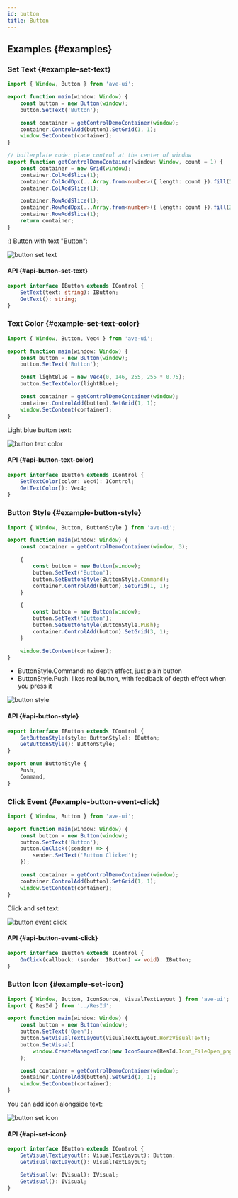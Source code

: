 ```yaml
---
id: button
title: Button
---
```


## Examples {#examples}

### Set Text {#example-set-text}

```ts {5}
import { Window, Button } from 'ave-ui';

export function main(window: Window) {
    const button = new Button(window);
    button.SetText('Button');

    const container = getControlDemoContainer(window);
    container.ControlAdd(button).SetGrid(1, 1);
    window.SetContent(container);
}

// boilerplate code: place control at the center of window
export function getControlDemoContainer(window: Window, count = 1) {
    const container = new Grid(window);
    container.ColAddSlice(1);
    container.ColAddDpx(...Array.from<number>({ length: count }).fill(120));
    container.ColAddSlice(1);

    container.RowAddSlice(1);
    container.RowAddDpx(...Array.from<number>({ length: count }).fill(32));
    container.RowAddSlice(1);
    return container;
}
```

:) Button with text "Button":

![button set text](./assets/button-set-text.png)

#### API {#api-button-set-text}

```ts
export interface IButton extends IControl {
    SetText(text: string): IButton;
    GetText(): string;
}
```

### Text Color {#example-set-text-color}

```ts {7,8}
import { Window, Button, Vec4 } from 'ave-ui';

export function main(window: Window) {
    const button = new Button(window);
    button.SetText('Button');

    const lightBlue = new Vec4(0, 146, 255, 255 * 0.75);
    button.SetTextColor(lightBlue);

    const container = getControlDemoContainer(window);
    container.ControlAdd(button).SetGrid(1, 1);
    window.SetContent(container);
}
```

Light blue button text:

![button text color](./assets/button-text-color.png)

#### API {#api-button-text-color}

```ts
export interface IButton extends IControl {
    SetTextColor(color: Vec4): IControl;
    GetTextColor(): Vec4;
}
```

### Button Style {#example-button-style}

```ts {9,16}
import { Window, Button, ButtonStyle } from 'ave-ui';

export function main(window: Window) {
    const container = getControlDemoContainer(window, 3);

    {
        const button = new Button(window);
        button.SetText('Button');
        button.SetButtonStyle(ButtonStyle.Command);
        container.ControlAdd(button).SetGrid(1, 1);
    }

    {
        const button = new Button(window);
        button.SetText('Button');
        button.SetButtonStyle(ButtonStyle.Push);
        container.ControlAdd(button).SetGrid(3, 1);
    }

    window.SetContent(container);
}
```

-   ButtonStyle.Command: no depth effect, just plain button
-   ButtonStyle.Push: likes real button, with feedback of depth effect when you press it

![button style](./assets/button-style.gif)

#### API {#api-button-style}

```ts
export interface IButton extends IControl {
    SetButtonStyle(style: ButtonStyle): IButton;
    GetButtonStyle(): ButtonStyle;
}

export enum ButtonStyle {
    Push,
    Command,
}
```

### Click Event {#example-button-event-click}

```ts {6-8}
import { Window, Button } from 'ave-ui';

export function main(window: Window) {
    const button = new Button(window);
    button.SetText('Button');
    button.OnClick((sender) => {
        sender.SetText('Button Clicked');
    });

    const container = getControlDemoContainer(window);
    container.ControlAdd(button).SetGrid(1, 1);
    window.SetContent(container);
}
```

Click and set text:

![button event click](./assets/button-event-click.gif)

#### API {#api-button-event-click}

```ts
export interface IButton extends IControl {
    OnClick(callback: (sender: IButton) => void): IButton;
}
```

### Button Icon {#example-set-icon}

```ts {7-10}
import { Window, Button, IconSource, VisualTextLayout } from 'ave-ui';
import { ResId } from '../ResId';

export function main(window: Window) {
    const button = new Button(window);
    button.SetText('Open');
    button.SetVisualTextLayout(VisualTextLayout.HorzVisualText);
    button.SetVisual(
        window.CreateManagedIcon(new IconSource(ResId.Icon_FileOpen_png, 16)),
    );

    const container = getControlDemoContainer(window);
    container.ControlAdd(button).SetGrid(1, 1);
    window.SetContent(container);
}
```

You can add icon alongside text:

![button set icon](./assets/button-set-icon.png)

#### API {#api-set-icon}

```ts
export interface IButton extends IControl {
    SetVisualTextLayout(n: VisualTextLayout): Button;
    GetVisualTextLayout(): VisualTextLayout;

    SetVisual(v: IVisual): IVisual;
    GetVisual(): IVisual;
}
```
